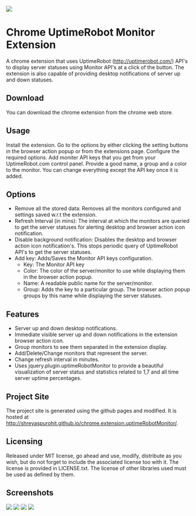 ![](http://i.imgur.com/rIW1C0j.png)

Chrome UptimeRobot Monitor Extension
====================================

A chrome extension that uses UptimeRobot (http://uptimerobot.com/) API's to display server statuses using Monitor API's at a click of the button. The extension is also capable of providing desktop notifications of server up and down statuses. 

Download
--------

You can download the chrome extension from the chrome web store.

Usage
-----

Install the extension. Go to the options by either clicking the setting buttons in the browser action popup or from the extensions page. Configure the required options. Add moniter API keys that you get from your UptimeRobot.com control panel. Provide a good name, a group and a color to the monitor. You can change everything except the API key once it is added. 

Options
-------

* Remove all the stored data: Removes all the monitors configured and settings saved w.r.t the extension.
* Refresh Interval (in mins): The interval at which the monitors are queried to get the server statuses for alerting desktop and browser action icon notification.
* Disable background notification: Disables the desktop and browser action icon notification's. This stops periodic query of UptimeRobot API's to get the server statuses.
* Add key: Adds/Saves the Monitor API keys configuration.
	* Key: The Monitor API key
	* Color: The color of the server/monitor to use while displaying them in the browser action popup.
	* Name: A readable public name for the server/monitor.
	* Group: Adds the key to a particular group. The browser action popup groups by this name while displaying the server statuses.

Features
--------

* Server up and down desktop notifications.
* Immediate visible server up and down notifications in the extension browser action icon.
* Group monitors to see them separated in the extension display.
* Add/Delete/Change monitors that represent the server.
* Change refresh interval in minutes.
* Uses jquery.plugin.uptimeRobotMonitor to provide a beautiful visualization of server status and statistics related to 1,7 and all time server uptime percentages.

Project Site
------------

The project site is generated using the github pages and modified. It is hosted at http://shreyaspurohit.github.io/chrome.extension.uptimeRobotMonitor/.

Licensing
---------
Released under MIT license, go ahead and use, modify, distribute as you wish, but do not forget to include the associated license too with it. The license is provided in LICENSE.txt. The license of other libraries used must be used as defined by them.   			

Screenshots
-----------
![](http://i.imgur.com/X4guphb.png)
![](http://i.imgur.com/j0pO0t6.png)
![](http://i.imgur.com/GOG49hH.png)
![](http://i.imgur.com/M86J8ag.png)
